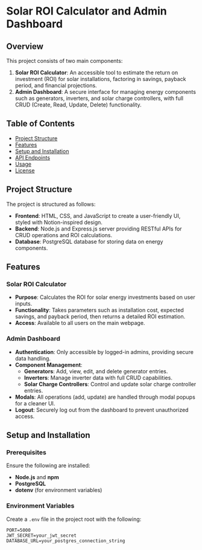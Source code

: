 # Solar ROI Calculator and Admin Dashboard

## Overview

This project consists of two main components:

1. **Solar ROI Calculator**: An accessible tool to estimate the return on investment (ROI) for solar installations, factoring in savings, payback period, and financial projections.
2. **Admin Dashboard**: A secure interface for managing energy components such as generators, inverters, and solar charge controllers, with full CRUD (Create, Read, Update, Delete) functionality.

## Table of Contents

- [Project Structure](#project-structure)
- [Features](#features)
- [Setup and Installation](#setup-and-installation)
- [API Endpoints](#api-endpoints)
- [Usage](#usage)
- [License](#license)

## Project Structure

The project is structured as follows:

- **Frontend**: HTML, CSS, and JavaScript to create a user-friendly UI, styled with Notion-inspired design.
- **Backend**: Node.js and Express.js server providing RESTful APIs for CRUD operations and ROI calculations.
- **Database**: PostgreSQL database for storing data on energy components.

## Features

### Solar ROI Calculator

- **Purpose**: Calculates the ROI for solar energy investments based on user inputs.
- **Functionality**: Takes parameters such as installation cost, expected savings, and payback period, then returns a detailed ROI estimation.
- **Access**: Available to all users on the main webpage.

### Admin Dashboard

- **Authentication**: Only accessible by logged-in admins, providing secure data handling.
- **Component Management**:
  - **Generators**: Add, view, edit, and delete generator entries.
  - **Inverters**: Manage inverter data with full CRUD capabilities.
  - **Solar Charge Controllers**: Control and update solar charge controller entries.
- **Modals**: All operations (add, update) are handled through modal popups for a cleaner UI.
- **Logout**: Securely log out from the dashboard to prevent unauthorized access.

## Setup and Installation

### Prerequisites

Ensure the following are installed:

- **Node.js** and **npm**
- **PostgreSQL**
- **dotenv** (for environment variables)

### Environment Variables

Create a `.env` file in the project root with the following:

```plaintext
PORT=5000
JWT_SECRET=your_jwt_secret
DATABASE_URL=your_postgres_connection_string
```
